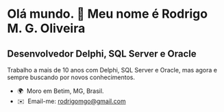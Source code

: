 Olá mundo. 👋 Meu nome é Rodrigo M. G. Oliveira
===============================================

Desenvolvedor Delphi, SQL Server e Oracle
-----------------------------------------

Trabalho a mais de 10 anos com Delphi, SQL Server e Oracle, mas agora e sempre buscando por novos conhecimentos.

*   🌍  Moro em Betim, MG, Brasil.
*   ✉️  Email-me: [rodrigomgo@gmail.com](mailto:rodrigomgo@gmail.com)